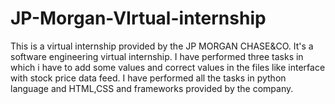 # JP-Morgan-VIrtual-internship
This is a virtual internship provided by the JP MORGAN CHASE&CO. It's a software engineering virtual internship.
I have performed three tasks in which i have to add some values and correct values in the files like interface with stock price data feed.
I have performed all the tasks in python language and HTML,CSS and frameworks provided by the company.
